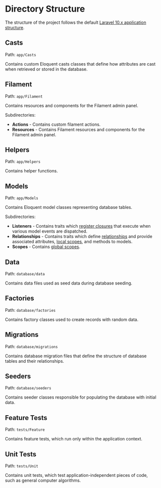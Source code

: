 # Directory Structure

The structure of the project follows the default [Laravel 10.x application structure](https://laravel.com/docs/10.x/structure).

## Casts

Path: `app/Casts`

Contains custom Eloquent casts classes that define how attributes are cast when retrieved or stored in the database.

## Filament

Path: `app/Filament`

Contains resources and components for the Filament admin panel.

Subdirectories: 

- **Actions** - Contains custom filament actions.
- **Resources** - Contains Filament resources and components for the Filament admin panel.

## Helpers

Path: `app/Helpers`

Contains helper functions.

## Models

Path: `app/Models`

Contains Eloquent model classes representing database tables.

Subdirectories: 

- **Listeners** - Contains traits which [register closures](https://laravel.com/docs/10.x/eloquent#events-using-closures) that execute when various model events are dispatched.
- **Relationships** - Contains traits which define [relationships](https://laravel.com/docs/10.x/eloquent-relationships) and provide associated attributes, [local scopes](https://laravel.com/docs/10.x/eloquent#local-scopes), and methods to models.
- **Scopes** - Contains [global scopes](https://laravel.com/docs/10.x/eloquent#global-scopes).

## Data

Path: `database/data`

Contains data files used as seed data during database seeding.

## Factories

Path: `database/factories`

Contains factory classes used to create records with random data.

## Migrations

Path: `database/migrations`

Contains database migration files that define the structure of database tables and their relationships.

## Seeders

Path: `database/seeders`

Contains seeder classes responsible for populating the database with initial data.

## Feature Tests

Path: `tests/Feature`

Contains feature tests, which run only within the application context.

## Unit Tests

Path: `tests/Unit`

Contains unit tests, which test application-independent pieces of code, such as general computer algorithms.